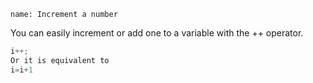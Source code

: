 ```ngMeta
name: Increment a number
```

You can easily increment or add one to a variable with the ++ operator.

```javascript
i++;
Or it is equivalent to 
i=i+1

```